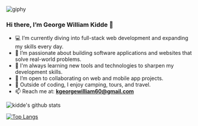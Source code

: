 
![giphy](https://user-images.githubusercontent.com/50941074/145535504-e7865f42-1c16-4fe5-a154-ce108bab0514.gif)

### Hi there, I’m George William Kidde 👋
- 💻 I’m currently diving into full-stack web development and expanding my skills every day.  
- 👀 I’m passionate about building software applications and websites that solve real-world problems.  
- 🌱 I'm always learning new tools and technologies to sharpen my development skills.  
- 💞️ I’m open to collaborating on web and mobile app projects.  
- 🎒 Outside of coding, I enjoy camping, tours, and travel.  
- 📫 Reach me at: **kgeorgewilliam60@gmail.com**


![kidde's github stats](https://github-readme-stats.vercel.app/api?username=kidde60)

[![Top Langs](https://github-readme-stats.vercel.app/api/top-langs/?username=kidde60)](https://github.com/kidde60/github-readme-stats)
